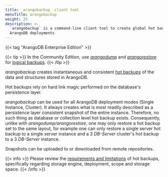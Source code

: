 ```yaml
---
title: _arangobackup_ client tool
menuTitle: arangobackup
weight: 25
description: >-
  `arangobackup` is a command-line client tool to create global hot backups of
  ArangoDB deployments
---
```

{{< tag "ArangoDB Enterprise Edition" >}}

{{< tip >}}
In the Community Edition, use [_arangodump_](../arangodump/_index.md) and
[_arangorestore_](../arangorestore/_index.md) for
[logical backups](../../../operations/backup-and-restore.md#logical-backups).
{{< /tip >}}

_arangobackup_ creates instantaneous and consistent
[hot backups](../../../operations/backup-and-restore.md#hot-backups) of the data
and structures stored in ArangoDB.

Hot backups rely on hard link magic performed on the database's
persistence layer.

_arangobackup_ can be used for all ArangoDB deployment modes
(Single Instance, Cluster). It always creates what
is most readily described as a persistence layer consistent snapshot
of the entire instance. Therefore, no such thing as database or
collection level hot backup exists. Consequently, unlike with
_arangodump_/_arangorestore_, one may only restore a hot backup set to
the same layout, for example one can only restore a single server hot backup 
to a single server instance and a 3 _DB-Server_ cluster's hot backup to a 3
_DB-Server_ instance.

Snapshots can be uploaded to or downloaded from remote repositories.

{{< info >}}
Please review the
[requirements and limitations](../../../operations/backup-and-restore.md#hot-backup-limitations)
of hot backups, specifically regarding storage engine, deployment, scope
and storage space.
{{< /info >}}
